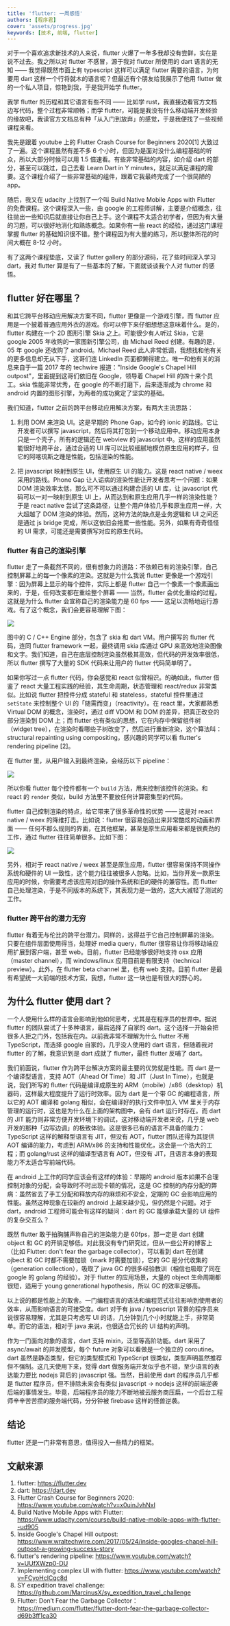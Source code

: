 ```yaml
---
title: 'flutter: 一周感悟'
authors: [程序君]
cover: 'assets/progress.jpg'
keywords: [技术, 前端, flutter]
---
```


对于一个喜欢追求新技术的人来说，flutter 火爆了一年多我却没有尝鲜，实在是说不过去。我之所以对 flutter 不感冒，源于我对 flutter 所使用的 dart 语言的无知 —— 我觉得既然市面上有 typescript 这样可以满足 flutter 需要的语言，为何要用 dart 这样一个行将就木的语言呢？但最近有个朋友给我展示了他用 flutter 做的一个私人项目，惊艳到我，于是我开始学 flutter。

我学 flutter 的历程和其它语言有些不同 —— 比如学 rust，我直接边看官方文档边写代码，整个过程非常顺畅；而学 flutter，可能是我没有什么移动端开发经验的缘故吧，我读官方文档总有种「从入门到放弃」的感觉，于是我便找了一些视频课程来看。

我先是跟着 youtube 上的 Flutter Crash Course for Beginners 2020[1] 大致过了一遍。这个课程虽然有差不多 6 个小时，但因为是面对没什么编程基础的听众，所以大部分时候可以用 1.5 倍速看。有些非常基础的内容，如介绍 dart 的部分，甚至可以跳过，自己去看 Learn Dart in Y minutes，就足以满足课程的需要。这个课程介绍了一些非常基础的组件，跟着它我最终完成了一个很简陋的 app。

随后，我又在 udacity 上找到了一个叫 Build Native Mobile Apps with Flutter 的免费课程。这个课程深入一些，由 google 的工程师讲解，主要是介绍概念，往往抛出一些知识后就直接让你自己上手。这个课程不太适合初学者，但因为有大量的习题，可以很好地消化和熟练概念。如果你有一些 react 的经验，通过这门课程掌握 flutter 的基础知识很不错。整个课程因为有大量的练习，所以整体所花的时间大概在 8-12 小时。

有了这两个课程垫底，又读了 flutter gallery 的部分源码，花了些时间深入学习 dart，我对 flutter 算是有了一些基本的了解，下面就谈谈我个人对 flutter 的感悟。

## flutter 好在哪里？

和其它跨平台移动应用解决方案不同，flutter 更像是一个游戏引擎，而 flutter 应用是一个披着普通应用外衣的游戏。你可以停下来仔细想想这意味着什么。是的，flutter 构建在一个 2D 图形引擎 Skia 之上。可能很少有人听过 Skia，它是 google 2005 年收购的一家图新引擎公司，由 Michael Reed 创建。有趣的是，05 年 google 还收购了 android。Michael Reed 此人非常低调，我想找和他有关的更多信息却无从下手，这哥们连 LinkedIn 页面都懒得建立。唯一和他有关的消息来自于一篇 2017 年的 techwire 报道："Inside Google's Chapel Hill outpost"，里面提到这哥们依旧在 Google，领导着 Chapel Hill 的四十来个员工。skia 性能非常优秀，在 google 的不断打磨下，后来逐渐成为 chrome 和 android 内置的图形引擎，为两者的成功奠定了坚实的基础。

我们知道，flutter 之前的跨平台移动应用解决方案，有两大主流思路：

1) 利用 DOM 来渲染 UI。这是早期的 Phone Gap，如今的 ionic 的路线。它让开发者可以撰写 javascript，然后将其打包到一个移动应用中。移动应用本身只是一个壳子，所有的逻辑还在 webview 的 javascript 中。这样的应用虽然能很好地跨平台，通过合适的 UI 库可以比较细腻地模仿原生应用的样子，但它的阿喀琉斯之踵是性能，包括渲染的性能。

2) 把 javascript 映射到原生 UI，使用原生 UI 的能力。这是 react native / weex 采用的路线。Phone Gap 让人诟病的渲染性能让开发者思考一个问题：如果 DOM 渲染效率太低，那么可不可以通过构建合适的 UI 库，让 javascript 代码可以一对一映射到原生 UI 上，从而达到和原生应用几乎一样的渲染性能？于是 react native 尝试了这条路径，让整个用户体验几乎和原生应用一样，大大超越了 DOM 渲染的体验。然而，这种方法的缺点是业务逻辑和 UI 之间还是通过 js bridge 完成，所以这依旧会拖累一些性能。另外，如果有奇奇怪怪的 UI 需求，可能还是需要撰写对应的原生代码。

### flutter 有自己的渲染引擎

flutter 走了一条截然不同的，很有想象力的道路：不依赖已有的渲染引擎，自己控制屏幕上的每一个像素的渲染。这就是为什么我说 flutter 更像是一个游戏引擎：因为屏幕上显示的每个控件，实际上都是 flutter 自己一个像素一个像素画出来的，于是，任何改变都在重绘整个屏幕 —— 当然，flutter 会优化重绘的过程。这就是为什么 flutter 会宣称自己的渲染能力是 60 fps —— 这足以流畅地运行游戏。有了这个概念，我们会更容易理解下图：

![](assets/flutter_overview.jpg)

图中的 C / C++ Engine 部分，包含了 skia 和 dart VM。用户撰写的 flutter 代码，连同 flutter framework 一起，最终调用 skia 库通过 GPU 来高效地渲染图像和文字。我们知道，自己在底层控制渲染虽然极其高效，但代码的开发效率很低，所以 flutter 撰写了大量的 SDK 代码来让用户的 flutter 代码简单明了。

如果你写过一点 flutter 代码，你会感觉和 react 似曾相识。的确如此，flutter 借鉴了 react 大量工程实践的经验，其生命周期，状态管理和 react/redux 非常类似。比如说 flutter 把控件分成 stateful 和 stateless，stateful 控件里通过 `setState` 来控制整个 UI 的「随需而变」（reactivity）。在 react 里，大家都熟悉 Virtual DOM 的概念，渲染时，通过 diff VDOM 和 DOM 的差异，把真正改变的部分渲染到 DOM 上；而 flutter 也有类似的思想，它在内存中保留组件树（widget tree），在渲染时看哪些子树改变了，然后进行重新渲染，这个算法叫：structural repainting using compositing，感兴趣的同学可以看 flutter's rendering pipeline [2]。

在 flutter 里，从用户输入到最终渲染，会经历以下 pipeline：

![](assets/flutter_pipeline.png)

所以你看 flutter 每个控件都有一个 `build` 方法，用来控制该控件的渲染。和 react 的 `render` 类似，build 方法里不要放任何计算密集型的代码。

flutter 自己控制渲染的特点，给它带来了很多革命性的优势 —— 这是对 react native / weex 的降维打击。比如说：flutter 很容易创造出来非常酷炫的动画和界面 —— 任何不那么规则的界面，在其他框架，甚至是原生应用看来都是很费劲的工作，通过 flutter 往往简单很多。比如下图：

![](assets/challenge.gif)

另外，相对于 react native / weex 甚至是原生应用，flutter 很容易保持不同操作系统和硬件的 UI 一致性，这个能力往往被很多人忽略。比如，当你开发一款原生应用的时候，你需要考虑该应用对旧的操作系统和旧的硬件的兼容性。而 flutter 自己处理渲染，于是不同版本的系统下，其表现力是一致的，这大大减轻了测试的工作。

### flutter 跨平台的潜力无穷

flutter 有着无与伦比的跨平台潜力。同样的，这得益于它自己控制屏幕的渲染。只要在组件层面使用得当，处理好 media query，flutter 很容易让你将移动端应用扩展到客户端，甚至 web。目前，flutter 已经能够很好地支持 osx 应用（master channel），而 windows/linux 应用目前是有限支持（technical preview）。此外，在 flutter beta channel 里，也有 web 支持。目前 flutter 是最有希望统一大前端的技术方案，我想，flutter 这一块也是有很大的野心的。

<!-- split -->

## 为什么 flutter 使用 dart？

一个人使用什么样的语言会影响到他如何思考，尤其是在程序员的世界中。据说 flutter 的团队尝试了十多种语言，最后选择了自家的 dart。这个选择一开始会把很多人拒之门外，包括我在内。以前我非常不理解为什么 flutter 不用 TypeScript，而选择 google 自家的，几乎没人使用的 dart 语言，但随着我对 flutter 的了解，我意识到是 dart 成就了 flutter，最终 flutter 反哺了 dart。

我们前面说，flutter 作为跨平台解决方案的最主要的优势就是性能。而 dart 是一个编译型语言，支持 AOT（Ahead Of Time）和 JIT（Just In Time），也就是说，我们所写的 flutter 代码是编译成原生的 ARM（mobile）/x86（desktop）机器码，这样最大程度提升了运行时效率。因为 dart 是一个带 GC 的编程语言，所以它的 AOT 编译和 golang 相似，会在编译好的执行文件中加入 VM 里关于内存管理的运行时，这也是为什么在上面的架构图中，会有 dart 运行时存在。而 dart 的 JIT 能力则非常方便开发环境下的调试，这对移动端开发者来说，几乎是 web 开发的那种「边写边调」的极致体验。这是很多已有的语言不具备的能力：TypeScript 这样的解释型语言有 JIT，但没有 AOT，flutter 团队还得为其提供 AOT 编译的能力，考虑到 ARM/x86 的支持和性能优化，这会是一个浩大的工程；而 golang/rust 这样的编译型语言有 AOT，但没有 JIT，且语言本身的表现能力不太适合写前端代码。

在 android 上工作的同学应该会有这样的体验：早期的 android 版本如果不合理控制对象的分配，会导致时不时出现卡顿的情况，这是 GC 控制的内存分配的弊病：虽然省去了手工分配和释放内存的麻烦和不安全，定期的 GC 会影响应用的性能。虽然这种现象在较新的 android 上越来越少见，但仍然是个问题。对于 dart，android 工程师可能会有这样的疑问：dart 的 GC 能够承载大量的 UI 组件的复杂交互么？

既然 flutter 敢于拍胸脯声称自己的渲染能力是 60fps，那一定是 dart 创建 object 和 GC 的开销足够低。对此我没有专门研究过，但从一些公开的博客上（比如 Flutter: don't fear the garbage collector），可以看到 dart 在创建 ojbect 和 GC 时都不需要加锁（mark 时需要加锁），它的 GC 是分代收集的（generation collection），吸取了 java GC 的很多经验教训（相信也吸取了同在 google 的 golang 的经验）。对于 flutter 的应用场景，大量的 object 生命周期都很短，适用于 young generational hypothesis，所以 GC 的效率足够高。

以上说的都是性能上的取舍。一门编程语言的语法和编程范式往往影响到使用者的效率，从而影响语言的可接受度。dart 对于有 java / typescript 背景的程序员来说很容易理解，尤其是只考虑写 UI 的话，几分钟到几个小时就能上手，非常简单。而它的语法，相对于 java 来说，也很适合冗长的 UI 结构的声明。

作为一门面向对象的语言，dart 支持 mixin，泛型等高阶功能。dart 采用了 async/await 的并发模型，每个 future 对象可以看做是一个独立的 coroutine。dart 虽然是静态类型，但它的类型模式和 TypeScript 很类似，类型声明虽然推荐但不强制。这几天使用下来，觉得 dart 做服务端开发似乎也不错，至少语言的表达能力要比 nodejs 背后的 javascript 强。当然，目前使用 dart 的程序员几乎都是 flutter 程序员，但不排除未来会有类似 javascript -> nodejs 这样的前端逆袭后端的事情发生。毕竟，后端程序员的能力不断地被云服务商压扁，一个后台工程师辛辛苦苦攒的服务端代码，分分钟被 firebase 这样的怪兽逆袭。

## 结论

flutter 还是一门非常有意思，值得投入一些精力的框架。

## 文献来源

1. flutter: https://flutter.dev
2. dart: https://dart.dev
3. Flutter Crash Course for Beginners 2020: https://www.youtube.com/watch?v=x0uinJvhNxI
4. Build Native Mobile Apps with Flutter: https://www.udacity.com/course/build-native-mobile-apps-with-flutter--ud905
5. Inside Google's Chapel Hill outpost: https://www.wraltechwire.com/2017/05/24/inside-googles-chapel-hill-outpost-a-growing-success-story
6. flutter's rendering pipeline: https://www.youtube.com/watch?v=UUfXWzp0-DU
7. Implementing complex UI with flutter: https://www.youtube.com/watch?v=FCyoHclCqc8d
8. SY expedition travel challenge: https://github.com/MarcinusX/sy_expedition_travel_challenge
9. Flutter: Don’t Fear the Garbage Collector：https://medium.com/flutter/flutter-dont-fear-the-garbage-collector-d69b3ff1ca30